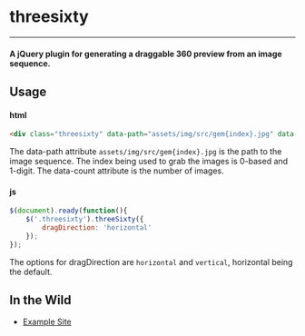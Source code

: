 # threesixty

---

#### A jQuery plugin for generating a draggable 360 preview from an image sequence.

## Usage

#### html

```html
<div class="threesixty" data-path="assets/img/src/gem{index}.jpg" data-count="61">
```

The data-path attribute `assets/img/src/gem{index}.jpg` is the path to the image sequence.  The index being used to grab the images is 0-based and 1-digit.  The data-count attribute is the number of images.

#### js

```javascript
$(document).ready(function(){
    $('.threesixty').threeSixty({
        dragDirection: 'horizontal'
    });
});
```

The options for dragDirection are `horizontal` and `vertical`, horizontal being the default.


## In the Wild

* [Example Site](http://nick-jonas.github.com/threesixtyjs)

